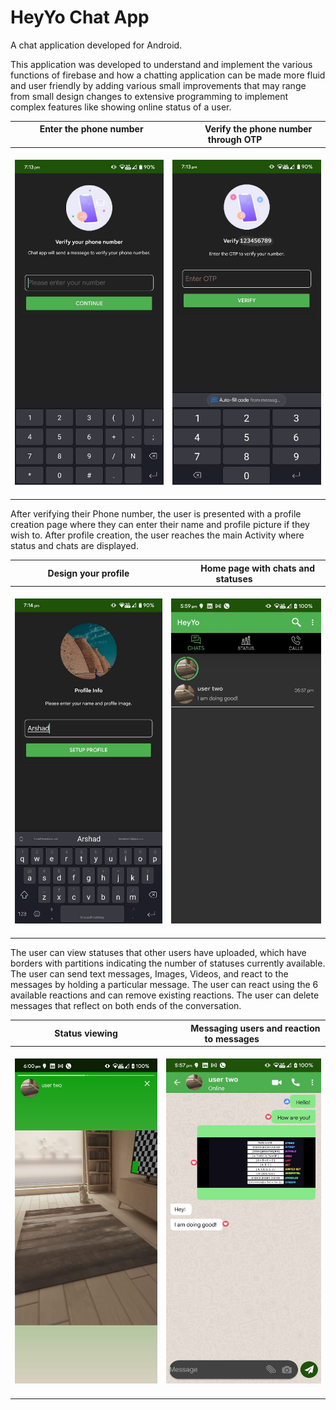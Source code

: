 # HeyYo Chat App
A chat application developed for Android.

This application was developed to understand and implement the various functions of firebase and how a chatting application can be made more fluid and user friendly by adding various small improvements that may range from small design changes to extensive programming to implement complex features like showing online status of a user.

|&nbsp;   &nbsp;   &nbsp;   &nbsp;   &nbsp;   Enter the phone number &nbsp;   &nbsp;   &nbsp;   &nbsp;   &nbsp;  |&nbsp;   &nbsp;   &nbsp;   &nbsp;   &nbsp;   Verify the phone number through OTP &nbsp;   &nbsp;   &nbsp;   &nbsp;   &nbsp;  |
| -------------------------- | -------------------------- |
| &nbsp;   &nbsp;   &nbsp;   &nbsp;   &nbsp;  <img src="doc_resources/HeyYo Screenshots (7).jpeg" width=280 height=520> &nbsp;   &nbsp;   &nbsp;   &nbsp;   &nbsp;  | &nbsp;   &nbsp;   &nbsp;   &nbsp;   &nbsp;  <img src="doc_resources/HeyYo Screenshots (6).jpg" width=280 height=520> &nbsp;   &nbsp;   &nbsp;   &nbsp;   &nbsp;  |

After verifying their Phone number, the user is presented with a profile creation page where they can enter their name and profile picture if they wish to. 
After profile creation, the user reaches the main Activity where status and chats are displayed.

|&nbsp;   &nbsp;   &nbsp;   &nbsp;   &nbsp;   Design your profile &nbsp;   &nbsp;   &nbsp;   &nbsp;   &nbsp;  |&nbsp;   &nbsp;   &nbsp;   &nbsp;   &nbsp;   Home page with chats and statuses &nbsp;   &nbsp;   &nbsp;   &nbsp;   &nbsp;  |
| -------------------------- | -------------------------- |
| &nbsp;   &nbsp;   &nbsp;   &nbsp;   &nbsp;  <img src="doc_resources/HeyYo Screenshots (5).jpeg" width=280 height=520> &nbsp;   &nbsp;   &nbsp;   &nbsp;   &nbsp;  | &nbsp;   &nbsp;   &nbsp;   &nbsp;   &nbsp;  <img src="doc_resources/HeyYo Screenshots (2).jpeg" width=280 height=520> &nbsp;   &nbsp;   &nbsp;   &nbsp;   &nbsp;  |


The user can view statuses that other users have uploaded, which have borders with partitions indicating the number of statuses currently available.
The user can send text messages, Images, Videos, and react to the messages by holding a particular message. The user can react using the 6 available reactions and can remove existing reactions. The user can delete messages that reflect on both ends of the conversation.


|&nbsp;   &nbsp;   &nbsp;   &nbsp;   &nbsp;   Status viewing &nbsp;   &nbsp;   &nbsp;   &nbsp;   &nbsp;  |&nbsp;   &nbsp;   &nbsp;   &nbsp;   &nbsp;   Messaging users and reaction to messages &nbsp;   &nbsp;   &nbsp;   &nbsp;   &nbsp;  |
| -------------------------- | -------------------------- |
| &nbsp;   &nbsp;   &nbsp;   &nbsp;   &nbsp;  <img src="doc_resources/HeyYo Screenshots (1).jpeg" width=280 height=520> &nbsp;   &nbsp;   &nbsp;   &nbsp;   &nbsp;  | &nbsp;   &nbsp;   &nbsp;   &nbsp;   &nbsp;  <img src="doc_resources/HeyYo Screenshots (3).jpeg" width=280 height=520> &nbsp;   &nbsp;   &nbsp;   &nbsp;   &nbsp;  |



